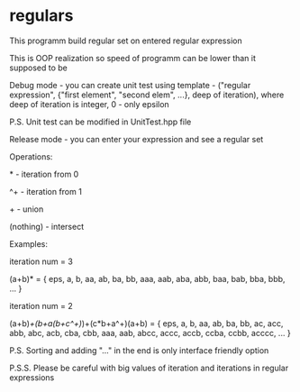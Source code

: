 # regulars
This programm build regular set on entered regular expression

This is OOP realization so speed of programm can be lower than it supposed to be

Debug mode - you can create unit test using template - ("regular expression", {"first element", "second elem", ...}, deep of iteration), where deep of iteration is integer, 0 - only epsilon

P.S. Unit test can be modified in UnitTest.hpp file

Release mode - you can enter your expression and see a regular set

Operations:

\* - iteration from 0

\^+ - iteration from 1

\+ - union

(nothing) - intersect

Examples:

iteration num = 3

(a+b)* = { eps, a, b, aa, ab, ba, bb, aaa, aab, aba, abb, baa, bab, bba, bbb, ... }

iteration num = 2

(a+b)*+(b+a(b+c^+)*)+(c*b+a^+)(a+b) = { eps, a, b, aa, ab, ba, bb, ac, acc, abb, abc, acb, cba, cbb, aaa, aab, abcc, accc, accb, ccba, ccbb, acccc, ... }

P.S. Sorting and adding "..." in the end is only interface friendly option

P.S.S. Please be careful with big values of iteration and iterations in regular expressions
